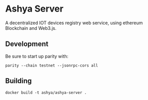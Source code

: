# Ashya Server
A decentralized IOT devices registry  web service, using ethereum Blockchain and Web3.js.

## Development

Be sure to start up parity with: 

```
parity --chain testnet --jsonrpc-cors all
```


## Building

```
docker build -t ashya/ashya-server .
```
